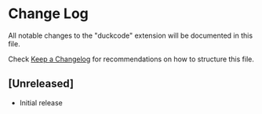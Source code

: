 # Change Log

All notable changes to the "duckcode" extension will be documented in this file.

Check [Keep a Changelog](http://keepachangelog.com/) for recommendations on how to structure this file.

## [Unreleased]

- Initial release